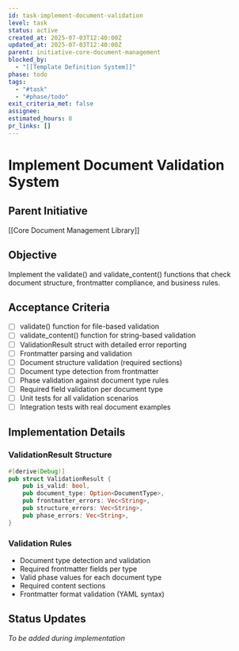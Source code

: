 ```yaml
---
id: task-implement-document-validation
level: task
status: active
created_at: 2025-07-03T12:40:00Z
updated_at: 2025-07-03T12:40:00Z
parent: initiative-core-document-management
blocked_by: 
  - "[[Template Definition System]]"
phase: todo
tags:
  - "#task"
  - "#phase/todo"
exit_criteria_met: false
assignee: 
estimated_hours: 8
pr_links: []
---
```


# Implement Document Validation System

## Parent Initiative

[[Core Document Management Library]]

## Objective

Implement the validate() and validate_content() functions that check document structure, frontmatter compliance, and business rules.

## Acceptance Criteria

- [ ] validate() function for file-based validation
- [ ] validate_content() function for string-based validation
- [ ] ValidationResult struct with detailed error reporting
- [ ] Frontmatter parsing and validation
- [ ] Document structure validation (required sections)
- [ ] Document type detection from frontmatter
- [ ] Phase validation against document type rules
- [ ] Required field validation per document type
- [ ] Unit tests for all validation scenarios
- [ ] Integration tests with real document examples

## Implementation Details

### ValidationResult Structure

```rust
#[derive(Debug)]
pub struct ValidationResult {
    pub is_valid: bool,
    pub document_type: Option<DocumentType>,
    pub frontmatter_errors: Vec<String>,
    pub structure_errors: Vec<String>,
    pub phase_errors: Vec<String>,
}
```

### Validation Rules

- Document type detection and validation
- Required frontmatter fields per type
- Valid phase values for each document type
- Required content sections
- Frontmatter format validation (YAML syntax)

## Status Updates

*To be added during implementation*